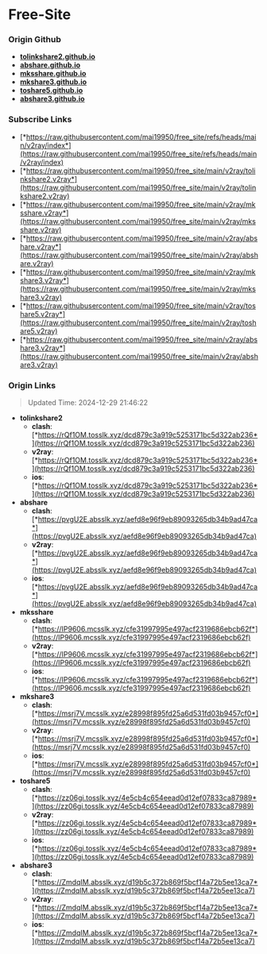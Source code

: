# Free-Site

### Origin Github

- [**tolinkshare2.github.io**](https://github.com/tolinkshare2/tolinkshare2.github.io)
- [**abshare.github.io**](https://github.com/abshare/abshare.github.io)
- [**mksshare.github.io**](https://github.com/mksshare/mksshare.github.io)
- [**mkshare3.github.io**](https://github.com/mkshare3/mkshare3.github.io)
- [**toshare5.github.io**](https://github.com/toshare5/toshare5.github.io)
- [**abshare3.github.io**](https://github.com/abshare3/abshare3.github.io)

### Subscribe Links

- [*https://raw.githubusercontent.com/mai19950/free_site/refs/heads/main/v2ray/index*](https://raw.githubusercontent.com/mai19950/free_site/refs/heads/main/v2ray/index)
- [*https://raw.githubusercontent.com/mai19950/free_site/main/v2ray/tolinkshare2.v2ray*](https://raw.githubusercontent.com/mai19950/free_site/main/v2ray/tolinkshare2.v2ray)
- [*https://raw.githubusercontent.com/mai19950/free_site/main/v2ray/mksshare.v2ray*](https://raw.githubusercontent.com/mai19950/free_site/main/v2ray/mksshare.v2ray)
- [*https://raw.githubusercontent.com/mai19950/free_site/main/v2ray/abshare.v2ray*](https://raw.githubusercontent.com/mai19950/free_site/main/v2ray/abshare.v2ray)
- [*https://raw.githubusercontent.com/mai19950/free_site/main/v2ray/mkshare3.v2ray*](https://raw.githubusercontent.com/mai19950/free_site/main/v2ray/mkshare3.v2ray)
- [*https://raw.githubusercontent.com/mai19950/free_site/main/v2ray/toshare5.v2ray*](https://raw.githubusercontent.com/mai19950/free_site/main/v2ray/toshare5.v2ray)
- [*https://raw.githubusercontent.com/mai19950/free_site/main/v2ray/abshare3.v2ray*](https://raw.githubusercontent.com/mai19950/free_site/main/v2ray/abshare3.v2ray)

### Origin Links

> Updated Time: 2024-12-29 21:46:22

- **tolinkshare2**
  - **clash**: [*https://rQf1OM.tosslk.xyz/dcd879c3a919c5253171bc5d322ab236*](https://rQf1OM.tosslk.xyz/dcd879c3a919c5253171bc5d322ab236)
  - **v2ray**: [*https://rQf1OM.tosslk.xyz/dcd879c3a919c5253171bc5d322ab236*](https://rQf1OM.tosslk.xyz/dcd879c3a919c5253171bc5d322ab236)
  - **ios**: [*https://rQf1OM.tosslk.xyz/dcd879c3a919c5253171bc5d322ab236*](https://rQf1OM.tosslk.xyz/dcd879c3a919c5253171bc5d322ab236)
- **abshare**
  - **clash**: [*https://pvgU2E.absslk.xyz/aefd8e96f9eb89093265db34b9ad47ca*](https://pvgU2E.absslk.xyz/aefd8e96f9eb89093265db34b9ad47ca)
  - **v2ray**: [*https://pvgU2E.absslk.xyz/aefd8e96f9eb89093265db34b9ad47ca*](https://pvgU2E.absslk.xyz/aefd8e96f9eb89093265db34b9ad47ca)
  - **ios**: [*https://pvgU2E.absslk.xyz/aefd8e96f9eb89093265db34b9ad47ca*](https://pvgU2E.absslk.xyz/aefd8e96f9eb89093265db34b9ad47ca)
- **mksshare**
  - **clash**: [*https://IP9606.mcsslk.xyz/cfe31997995e497acf2319686ebcb62f*](https://IP9606.mcsslk.xyz/cfe31997995e497acf2319686ebcb62f)
  - **v2ray**: [*https://IP9606.mcsslk.xyz/cfe31997995e497acf2319686ebcb62f*](https://IP9606.mcsslk.xyz/cfe31997995e497acf2319686ebcb62f)
  - **ios**: [*https://IP9606.mcsslk.xyz/cfe31997995e497acf2319686ebcb62f*](https://IP9606.mcsslk.xyz/cfe31997995e497acf2319686ebcb62f)
- **mkshare3**
  - **clash**: [*https://msrj7V.mcsslk.xyz/e28998f895fd25a6d531fd03b9457cf0*](https://msrj7V.mcsslk.xyz/e28998f895fd25a6d531fd03b9457cf0)
  - **v2ray**: [*https://msrj7V.mcsslk.xyz/e28998f895fd25a6d531fd03b9457cf0*](https://msrj7V.mcsslk.xyz/e28998f895fd25a6d531fd03b9457cf0)
  - **ios**: [*https://msrj7V.mcsslk.xyz/e28998f895fd25a6d531fd03b9457cf0*](https://msrj7V.mcsslk.xyz/e28998f895fd25a6d531fd03b9457cf0)
- **toshare5**
  - **clash**: [*https://zz06gi.tosslk.xyz/4e5cb4c654eead0d12ef07833ca87989*](https://zz06gi.tosslk.xyz/4e5cb4c654eead0d12ef07833ca87989)
  - **v2ray**: [*https://zz06gi.tosslk.xyz/4e5cb4c654eead0d12ef07833ca87989*](https://zz06gi.tosslk.xyz/4e5cb4c654eead0d12ef07833ca87989)
  - **ios**: [*https://zz06gi.tosslk.xyz/4e5cb4c654eead0d12ef07833ca87989*](https://zz06gi.tosslk.xyz/4e5cb4c654eead0d12ef07833ca87989)
- **abshare3**
  - **clash**: [*https://ZmdqIM.absslk.xyz/d19b5c372b869f5bcf14a72b5ee13ca7*](https://ZmdqIM.absslk.xyz/d19b5c372b869f5bcf14a72b5ee13ca7)
  - **v2ray**: [*https://ZmdqIM.absslk.xyz/d19b5c372b869f5bcf14a72b5ee13ca7*](https://ZmdqIM.absslk.xyz/d19b5c372b869f5bcf14a72b5ee13ca7)
  - **ios**: [*https://ZmdqIM.absslk.xyz/d19b5c372b869f5bcf14a72b5ee13ca7*](https://ZmdqIM.absslk.xyz/d19b5c372b869f5bcf14a72b5ee13ca7)
